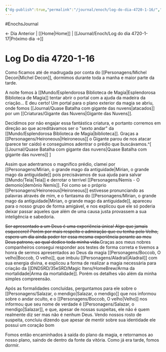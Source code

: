 ```yaml
---
{"dg-publish":true,"permalink":"/journal/enoch/log-do-dia-4720-1-16/","dgHomeLink":true,"dgPassFrontmatter":false}
---
```


#EnochsJournal 

<- Dia Anterior | [[Home|Home]] | [[Journal/Enoch/Log do dia 4720-1-17|Próximo dia ->]]

# Log Do dia 4720-1-16
Como ficamos até de madrugada por conta do [[Personagens/Michel Decon|Michel Decon]], dormimos durante toda a manha e maior parte da tarde.

A noite fomos à [[Mundo/Esplendorosa Biblioteca de Magia|Esplendorosa Biblioteca de Magia]] tentar abrir o portal com a ajuda da madeira da criação... E deu certo! Um portal para o plano exterior da magia se abriu, onde fomos [[Journal/Quase Batalha com gigante das nuvens|atacados]] por um [[Criaturas/Gigante das Nuvens|Gigante das Nuvens]].

Decidimos por não engajar essa fantástica criatura, e portanto corremos em direção ao que acreditávamos ser o "sexto andar" da [[Mundo/Esplendorosa Biblioteca de Magia|biblioteca]].
Graças a [[Personagens/Heironeous|Heironeous]] o Gigante parou de nos atacar (parece ter caído) e conseguimos adentrar o prédio que buscávamos.^[ [[Journal/Quase Batalha com gigante das nuvens|Quase Batalha com gigante das nuvens]] ]

Assim que adentramos o magnífico prédio, clamei por [[Personagens/Mirian, o grande mago da antiguidade|Mirian, o grande mago da antiguidade]] pois precisávamos de sua ajuda para salvar [[Mundo/Teia|Teia]] e derrotar o terrível [[Personagens/Nemis - O demonio|demônio Nemis]].
Foi como se o próprio [[Personagens/Heironeous|Heironeous]] estivesse pronunciando as palavras através de mim, e o fantasma do [[Personagens/Mirian, o grande mago da antiguidade|Mirian, o grande mago da antiguidade]], apareceu para o nosso grupo de forma amigável, e nos explicou que ele só poderia deixar passar aqueles que além de uma causa justa provassem a sua inteligência e sabedoria.

<s class="aside-in">Ser apresentado a um Deus é uma experiência única! Algo que jamais esquecerei! Porém por mais respeito e admiração que eu tenha pelo Velho, espero um dia ainda poder ter essa mesma experiência perante ao meu Deus patrono, ao qual dedico toda minha vida.</s>Graças aos meus nobres companheiros consegui responder aos testes de forma correta e tivemos a honra de sermos apresentados ao Deus da magia [[Personagens/Boccob, O velho|Boccob, O velho]], que imbuiu [[Personagens/Aladrail|Aladrail]] com sua energia divina, e explicou a forma de realizar a magia necessária para criação da [[DNDSRD/35eSRD/Magic Itens/HomeBrew/Arma da mortalidade|Arma da mortalidade]]. Porém os detalhes vão além da minha simples compreensão.

Após as formalidades concluídas, perguntamos para ele sobre o [[Personagens/Salazar, o mendigo|Salazar, o mendigo]] que nos informou sobre o andar oculto, e o [[Personagens/Boccob, O velho|Velho]] nos informou que seu nome de verdade é [[Personagens/Salazar, o mendigo|Salazar]], e que, apesar de nossas suspeitas, ele não é quem realmente diz ser mas não é nenhum Deus. Vendo nossos rosto de suspeita, concluiu dizendo que apesar de mentir sobre sua identidade ele possui um coração bom

Fomos então encaminhados à saída do plano da magia, e retornamos ao nosso plano, saindo de dentro da fonte da vitória. Como já era tarde, fomos dormir.